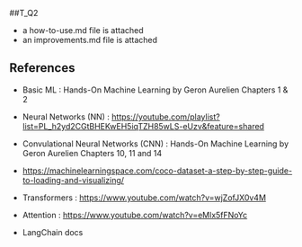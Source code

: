 ##T_Q2
* a how-to-use.md file is attached
* an improvements.md file is attached



## References
* Basic ML : Hands-On Machine Learning by Geron Aurelien 
           Chapters 1 & 2
           
* Neural Networks (NN) : https://youtube.com/playlist?list=PL_h2yd2CGtBHEKwEH5iqTZH85wLS-eUzv&feature=shared

* Convulational Neural Networks (CNN) : Hands-On Machine Learning by Geron Aurelien 
                                      Chapters 10, 11 and 14
* https://machinelearningspace.com/coco-dataset-a-step-by-step-guide-to-loading-and-visualizing/
* Transformers : https://www.youtube.com/watch?v=wjZofJX0v4M
* Attention : https://www.youtube.com/watch?v=eMlx5fFNoYc
* LangChain docs
